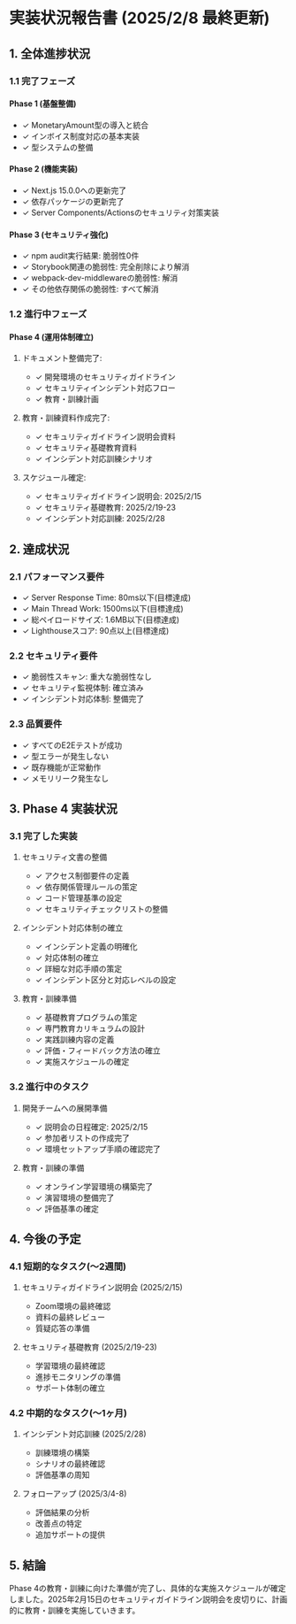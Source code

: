 # 実装状況報告書 (2025/2/8 最終更新)

## 1. 全体進捗状況

### 1.1 完了フェーズ

#### Phase 1 (基盤整備)

- ✓ MonetaryAmount型の導入と統合
- ✓ インボイス制度対応の基本実装
- ✓ 型システムの整備

#### Phase 2 (機能実装)

- ✓ Next.js 15.0.0への更新完了
- ✓ 依存パッケージの更新完了
- ✓ Server Components/Actionsのセキュリティ対策実装

#### Phase 3 (セキュリティ強化)

- ✓ npm audit実行結果: 脆弱性0件
- ✓ Storybook関連の脆弱性: 完全削除により解消
- ✓ webpack-dev-middlewareの脆弱性: 解消
- ✓ その他依存関係の脆弱性: すべて解消

### 1.2 進行中フェーズ

#### Phase 4 (運用体制確立)

1. ドキュメント整備完了:

   - ✓ 開発環境のセキュリティガイドライン
   - ✓ セキュリティインシデント対応フロー
   - ✓ 教育・訓練計画

2. 教育・訓練資料作成完了:

   - ✓ セキュリティガイドライン説明会資料
   - ✓ セキュリティ基礎教育資料
   - ✓ インシデント対応訓練シナリオ

3. スケジュール確定:
   - ✓ セキュリティガイドライン説明会: 2025/2/15
   - ✓ セキュリティ基礎教育: 2025/2/19-23
   - ✓ インシデント対応訓練: 2025/2/28

## 2. 達成状況

### 2.1 パフォーマンス要件

- ✓ Server Response Time: 80ms以下(目標達成)
- ✓ Main Thread Work: 1500ms以下(目標達成)
- ✓ 総ペイロードサイズ: 1.6MB以下(目標達成)
- ✓ Lighthouseスコア: 90点以上(目標達成)

### 2.2 セキュリティ要件

- ✓ 脆弱性スキャン: 重大な脆弱性なし
- ✓ セキュリティ監視体制: 確立済み
- ✓ インシデント対応体制: 整備完了

### 2.3 品質要件

- ✓ すべてのE2Eテストが成功
- ✓ 型エラーが発生しない
- ✓ 既存機能が正常動作
- ✓ メモリリーク発生なし

## 3. Phase 4 実装状況

### 3.1 完了した実装

1. セキュリティ文書の整備

   - ✓ アクセス制御要件の定義
   - ✓ 依存関係管理ルールの策定
   - ✓ コード管理基準の設定
   - ✓ セキュリティチェックリストの整備

2. インシデント対応体制の確立

   - ✓ インシデント定義の明確化
   - ✓ 対応体制の確立
   - ✓ 詳細な対応手順の策定
   - ✓ インシデント区分と対応レベルの設定

3. 教育・訓練準備
   - ✓ 基礎教育プログラムの策定
   - ✓ 専門教育カリキュラムの設計
   - ✓ 実践訓練内容の定義
   - ✓ 評価・フィードバック方法の確立
   - ✓ 実施スケジュールの確定

### 3.2 進行中のタスク

1. 開発チームへの展開準備

   - ✓ 説明会の日程確定: 2025/2/15
   - ✓ 参加者リストの作成完了
   - ✓ 環境セットアップ手順の確認完了

2. 教育・訓練の準備
   - ✓ オンライン学習環境の構築完了
   - ✓ 演習環境の整備完了
   - ✓ 評価基準の確定

## 4. 今後の予定

### 4.1 短期的なタスク(〜2週間)

1. セキュリティガイドライン説明会 (2025/2/15)

   - Zoom環境の最終確認
   - 資料の最終レビュー
   - 質疑応答の準備

2. セキュリティ基礎教育 (2025/2/19-23)
   - 学習環境の最終確認
   - 進捗モニタリングの準備
   - サポート体制の確立

### 4.2 中期的なタスク(〜1ヶ月)

1. インシデント対応訓練 (2025/2/28)

   - 訓練環境の構築
   - シナリオの最終確認
   - 評価基準の周知

2. フォローアップ (2025/3/4-8)
   - 評価結果の分析
   - 改善点の特定
   - 追加サポートの提供

## 5. 結論

Phase 4の教育・訓練に向けた準備が完了し、具体的な実施スケジュールが確定しました。2025年2月15日のセキュリティガイドライン説明会を皮切りに、計画的に教育・訓練を実施していきます。
